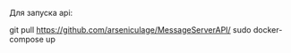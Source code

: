 Для запуска api:

git pull https://github.com/arseniculage/MessageServerAPI/
sudo docker-compose up
